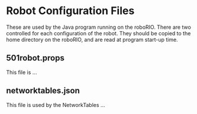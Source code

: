 # Robot Configuration Files

These are used by the Java program running on the roboRIO. There are two
controlled for each configuration of the robot. They should be copied to the
home directory on the roboRIO, and are read at program start-up time.

## 501robot.props
This file is ...

## networktables.json
This file is used by the NetworkTables ...
